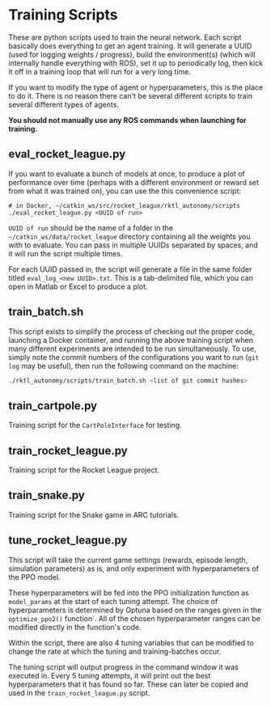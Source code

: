 # Training Scripts
These are python scripts used to train the neural network. Each script basically
does everything to get an agent training. It will generate a UUID (used for
logging weights / progress), build the environment(s) (which will internally
handle everything with ROS), set it up to periodically log, then kick it off in
a training loop that will run for a very long time.

If you want to modify the type of agent or hyperparameters, this is the place to
do it. There is no reason there can't be several different scripts to train
several different types of agents.

**You should not manually use any ROS commands when launching for training.**

## eval_rocket_league.py
If you want to evaluate a bunch of models at once, to produce a plot of
performance over time (perhaps with a different environment or reward set from
what it was trained on), you can use the this convenience script:

```shell
# in Docker, ~/catkin_ws/src/rocket_league/rktl_autonomy/scripts
./eval_rocket_league.py <UUID of run>
```

`UUID of run` should be the name of a folder in the
`~/catkin_ws/data/rocket_league` directory containing all the weights you
with to evaluate. You can pass in multiple UUIDs separated by spaces, and it
will run the script multiple times.

For each UUID passed in, the script will generate a file in the same folder
titled `eval_log_<new UUID>.txt`. This is a tab-delimited file, which you can
open in Matlab or Excel to produce a plot.

## train_batch.sh
This script exists to simplify the process of checking out the proper code,
launching a Docker container, and running the above training script when many
different experiments are intended to be run simultaneously. To use, simply
note the commit numbers of the configurations you want to run (`git log` may be
useful), then run the following command on the machine:

```bash
./rktl_autonomy/scripts/train_batch.sh <list of git commit hashes>
```

## train_cartpole.py
Training script for the `CartPoleInterface` for testing.

## train_rocket_league.py
Training script for the Rocket League project.

## train_snake.py
Training script for the Snake game in ARC tutorials.

## tune_rocket_league.py
This script will take the current game settings (rewards, episode length,
simulation parameters) as is, and only experiment with hyperparameters of the
PPO model.

These hyperparameters will be fed into the PPO initialization function as
`model_params` at the start of each tuning attempt. The choice of
hyperparameters is determined by Optuna based on the ranges given in the 
`optimize_ppo2()` function`. All of the chosen hyperparameter ranges can be
modified directly in the function's code.

Within the script, there are also 4 tuning variables that can be modified to
change the rate at which the tuning and training-batches occur.

The tuning script will output progress in the command window it was executed in.
Every 5 tuning attempts, it will print out the best hyperparameters that it
has found so far. These can later be copied and used in the
`train_rocket_league.py` script.
